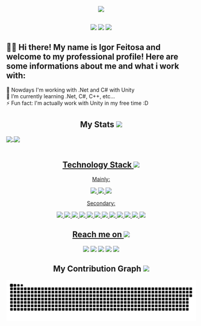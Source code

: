 <p align="center">
<img src="https://media.giphy.com/media/jMywy4Er7JB7zDiU4B/giphy.gif" />
</p>

##

<p align="center">
 
<img src="https://badges.strrl.dev/visits/ArkGrayer/ArkGrayer" />
<img src="https://badges.strrl.dev/repos/ArkGrayer" />
<img src="https://badges.strrl.dev/contributions/all/ArkGrayer" />

</p>

## 👋🏻 Hi there! My name is <b>Igor Feitosa</b> and welcome to my professional profile! Here are some informations about me and what i work with:

💼 Nowdays I'm working with .Net and C# with Unity <br>
🌱 I’m currently learning .Net, C#, C++, etc... <br>
⚡ Fun fact: I'm actually work with Unity in my free time :D <br>

##

 <h2 align="center">My Stats <img src="https://media.giphy.com/media/dsXA8X3TkluwerRTTT/giphy.gif" width="50"></h2>

 <div>
  <a href="https://github.com/arkgrayer">
  <img style="width: 421px" align="center" src="https://github-readme-stats.vercel.app/api?username=arkgrayer&show_icons=true&theme=algolia&include_all_commits=true&count_private=false"/>
  <img align="center" src="https://github-readme-stats.vercel.app/api/top-langs/?username=arkgrayer&layout=compact&langs_count=7&theme=algolia"/>
</div>
  <br>
 
 ##

<h2 align="center">Technology Stack <img src="https://github.com/ritik307/ritik307/blob/main/images/laptop.gif" width="50"></h2>

<div align="center">
 <p>Mainly: </p>
<img src="https://img.shields.io/badge/c%23-%23239120.svg?style=for-the-badge&logo=c-sharp&logoColor=white"/>
<img src="https://img.shields.io/badge/.NET-5C2D91?style=for-the-badge&logo=.net&logoColor=white" />
<img src="https://img.shields.io/badge/Unity-100000?style=for-the-badge&logo=unity&logoColor=white"/>
<p>Secondary: </p>
<img src="https://img.shields.io/badge/HTML5-E34F26?style=for-the-badge&logo=html5&logoColor=white"/>
<img src="https://img.shields.io/badge/CSS3-1572B6?style=for-the-badge&logo=css3&logoColor=white"/>
<img src="https://img.shields.io/badge/javascript-%23323330.svg?style=for-the-badge&logo=javascript&logoColor=%23F7DF1E"/>
<img src="https://img.shields.io/badge/typescript-%23007ACC.svg?style=for-the-badge&logo=typescript&logoColor=white"/>
<img src="https://img.shields.io/badge/node.js-6DA55F?style=for-the-badge&logo=node.js&logoColor=white"/>
<img src="https://img.shields.io/badge/React-20232A?style=for-the-badge&logo=react&logoColor=61DAFB"/>
<img src="https://img.shields.io/badge/Sass-CC6699?style=for-the-badge&logo=sass&logoColor=white"/>
<img src="https://img.shields.io/badge/Yarn-2C8EBB?style=for-the-badge&logo=yarn&logoColor=white"/>
<img src="https://img.shields.io/badge/Git-F05032?style=for-the-badge&logo=git&logoColor=white"/>
<img src="https://img.shields.io/badge/TypeORM-e93524.svg?style=for-the-badge" />
<img src="https://img.shields.io/badge/eslint-3A33D1?style=for-the-badge&logo=eslint&logoColor=white" />
<img src="https://img.shields.io/badge/MongoDB-white?style=for-the-badge&logo=mongodb&logoColor=4EA94B" />

 </div>
 
 ##

<h2 align="center">Reach me on <img src="https://media0.giphy.com/media/jqNPzdTTxQfOgOqpO4/source.gif" width="50"></h2>

<div align="center">

  <a href="https://instagram.com/ark.grayer" target="_blank"><img src="https://img.shields.io/badge/-Instagram-%23E4405F?style=for-the-badge&logo=instagram&logoColor=white" target="_blank"></a>
  <a href="https://www.twitch.tv/valleffor" target="_blank"><img src="https://img.shields.io/badge/Twitch-9146FF?style=for-the-badge&logo=twitch&logoColor=white" target="_blank"></a>
  <a href="https://discord.gg/QgWxf2uZ7d" target="_blank"><img src="https://img.shields.io/badge/Discord-7289DA?style=for-the-badge&logo=discord&logoColor=white" target="_blank"></a> 
  <a href = "mailto:igorfeitosa.contact@gmail.com"><img src="https://img.shields.io/badge/-Gmail-%23333?style=for-the-badge&logo=gmail&logoColor=white" target="_blank"></a>
  <a href = "https://www.linkedin.com/in/contact-igorf/"><img src="https://img.shields.io/badge/LinkedIn-0077B5?style=for-the-badge&logo=linkedin&logoColor=white" target="blank"></a> 
 
 
  </div>
  
  ##
  
  <h2 align="center"> My Contribution Graph <img src="https://media.giphy.com/media/xUA7aZeLE2e0P7Znz2/giphy.gif" width="50"></h2>
 
 <picture>
  <source media="(prefers-color-scheme: dark)" srcset="https://raw.githubusercontent.com/arkgrayer/arkgrayer/output/github-contribution-grid-snake-dark.svg">
  <source media="(prefers-color-scheme: light)" srcset="https://raw.githubusercontent.com/arkgrayer/arkgrayer/output/github-contribution-grid-snake.svg">
  <img alt="github contribution grid snake animation" src="https://raw.githubusercontent.com/arkgrayer/arkgrayer/output/github-contribution-grid-snake.svg">
</picture>
